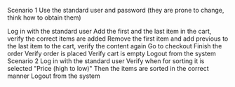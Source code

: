 Scenario 1
Use the standard user and password (they are prone to change, think how to obtain them)

Log in with the standard user
Add the first and the last item in the cart, verify the correct items are added
Remove the first item and add previous to the last item to the cart, verify the content again
Go to checkout
Finish the order
Verify order is placed
Verify cart is empty
Logout from the system
Scenario 2
Log in with the standard user
Verify when for sorting it is selected "Price (high to low)"
Then the items are sorted in the correct manner
Logout from the system
